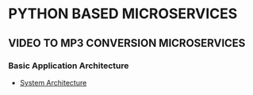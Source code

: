 # PYTHON BASED MICROSERVICES

## VIDEO TO MP3 CONVERSION MICROSERVICES

### Basic Application Architecture

- [System Architecture](architecture/python-Microservices.jpeg)
